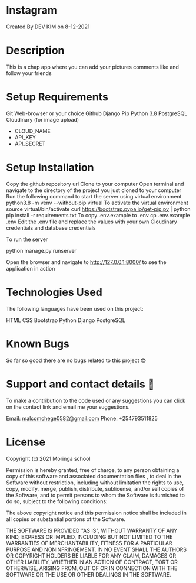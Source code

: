 # Instagram
Created By DEV KIM on 8-12-2021
# Description
This is a chap app where you can add your pictures comments like and follow your friends

# Setup Requirements
Git
Web-browser or your choice
Github
Django
Pip
Python 3.8
PostgreSQL
Cloudinary (for image upload)
   - CLOUD_NAME 
   - API_KEY
   - API_SECRET
# Setup Installation
Copy the github repository url
Clone to your computer
Open terminal and navigate to the directory of the project you just cloned to your computer
Run the following command to start the server using virtual environment
python3.8 -m venv --without-pip virtual
To activate the virtual environment
source virtual/bin/activate
curl https://bootstrap.pypa.io/get-pip.py | python
pip install -r requirements.txt
To copy .env.example to .env
cp .env.example .env
Edit the .env file and replace the values with your own Cloudinary credentials and database credentials

To run the server

python manage.py runserver

Open the browser and navigate to http://127.0.0.1:8000/ to see the application in action
# Technologies Used
The following languages have been used on this project:

HTML
CSS
Bootstrap
Python
Django
PostgreSQL

# Known Bugs
So far so good there are no bugs related to this project 😎

# Support and contact details 🙂
To make a contribution to the code used or any suggestions you can click on the contact link and email me your suggestions.

Email: malcomchege0582@gmail.com
Phone: +254793511825
# License
Copyright (c) 2021 Moringa school

Permission is hereby granted, free of charge, to any person obtaining a copy of this software and associated documentation files , to deal in the Software without restriction, including without limitation the rights to use, copy, modify, merge, publish, distribute, sublicense, and/or sell copies of the Software, and to permit persons to whom the Software is furnished to do so, subject to the following conditions:

The above copyright notice and this permission notice shall be included in all copies or substantial portions of the Software.

THE SOFTWARE IS PROVIDED "AS IS", WITHOUT WARRANTY OF ANY KIND, EXPRESS OR IMPLIED, INCLUDING BUT NOT LIMITED TO THE WARRANTIES OF MERCHANTABILITY, FITNESS FOR A PARTICULAR PURPOSE AND NONINFRINGEMENT. IN NO EVENT SHALL THE AUTHORS OR COPYRIGHT HOLDERS BE LIABLE FOR ANY CLAIM, DAMAGES OR OTHER LIABILITY, WHETHER IN AN ACTION OF CONTRACT, TORT OR OTHERWISE, ARISING FROM, OUT OF OR IN CONNECTION WITH THE SOFTWARE OR THE USE OR OTHER DEALINGS IN THE SOFTWARE.
